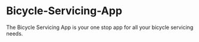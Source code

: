 # Bicycle-Servicing-App
The Bicycle Servicing App is your one stop app for all your bicycle servicing needs. 
